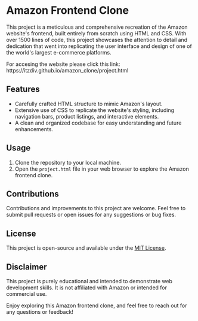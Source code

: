 <h1>Amazon Frontend Clone</h1>

<p>This project is a meticulous and comprehensive recreation of the Amazon website's frontend, built entirely from scratch using HTML and CSS. With over 1500 lines of code, this project showcases the attention to detail and dedication that went into replicating the user interface and design of one of the world's largest e-commerce platforms.</p>
<p>For accesing the website please click this link: https://itzdiv.github.io/amazon_clone/project.html</p>

<h2>Features</h2>

<ul>
    <li>Carefully crafted HTML structure to mimic Amazon's layout.</li>
    <li>Extensive use of CSS to replicate the website's styling, including navigation bars, product listings, and interactive elements.</li>
    <li>A clean and organized codebase for easy understanding and future enhancements.</li>
</ul>

<h2>Usage</h2>

<ol>
    <li>Clone the repository to your local machine.</li>
    <li>Open the <code>project.html</code> file in your web browser to explore the Amazon frontend clone.</li>
</ol>

<h2>Contributions</h2>

<p>Contributions and improvements to this project are welcome. Feel free to submit pull requests or open issues for any suggestions or bug fixes.</p>

<h2>License</h2>

<p>This project is open-source and available under the <a href="link-to-license">MIT License</a>.</p>

<h2>Disclaimer</h2>

<p>This project is purely educational and intended to demonstrate web development skills. It is not affiliated with Amazon or intended for commercial use.</p>

<p>Enjoy exploring this Amazon frontend clone, and feel free to reach out for any questions or feedback!</p>
